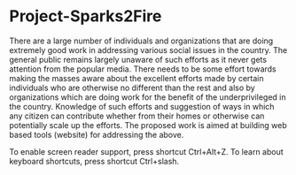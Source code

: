 # Project-Sparks2Fire

There are a large number of individuals and organizations that are doing extremely good work in addressing various social issues in the country. The general public remains largely unaware of such efforts as it never gets attention from the popular media. There needs to be some effort towards making the masses aware about the excellent efforts made by certain individuals who are otherwise no different than the rest and also by organizations which are doing work for the benefit of the underprivileged in the country. Knowledge of such efforts and suggestion of ways in which any citizen can contribute whether from their homes or otherwise can potentially scale up the efforts. The proposed work is aimed at building web based tools (website) for addressing the above.  

To enable screen reader support, press shortcut Ctrl+Alt+Z. To learn about keyboard shortcuts, press shortcut Ctrl+slash.
 
 
 	


